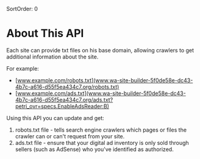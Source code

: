 SortOrder: 0
# About This API

Each site can provide txt files on his base domain, allowing crawlers to get additional information about the site.

For example: 
* [www.example.com/robots.txt](www.wa-site-builder-5f0de58e-dc43-4b7c-a616-d55f5ea434c7.org/robots.txt)
* [www.example.com/ads.txt](www.wa-site-builder-5f0de58e-dc43-4b7c-a616-d55f5ea434c7.org/ads.txt?petri_ovr=specs.EnableAdsReader:B)

Using this API you can update and get:
1. robots.txt file - tells search engine crawlers which pages or files the crawler can or can't request from your site.
2. ads.txt file - ensure that your digital ad inventory is only sold through sellers (such as AdSense) who you've identified as authorized.
